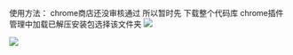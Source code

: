 

使用方法：
chrome商店还没审核通过
所以暂时先
下载整个代码库
chrome插件管理中加载已解压安装包选择该文件夹
![](https://i.imgur.com/bDreEzD.png)

![](https://i.imgur.com/I8t9S8g.png)
